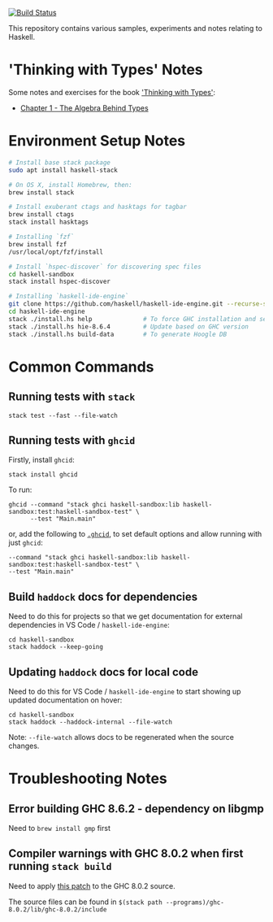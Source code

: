 [![Build Status](https://travis-ci.com/martinrist/haskell-sandbox.svg?branch=master)](https://travis-ci.com/martinrist/haskell-sandbox)

This repository contains various samples, experiments and notes relating to Haskell.

# 'Thinking with Types' Notes

Some notes and exercises for the book ['Thinking with Types'](https://thinkingwithtypes.com):

- [Chapter 1 - The Algebra Behind Types](src/ThinkingWithTypes/Chapter1/README.md)

# Environment Setup Notes

```bash
# Install base stack package
sudo apt install haskell-stack

# On OS X, install Homebrew, then:
brew install stack

# Install exuberant ctags and hasktags for tagbar
brew install ctags
stack install hasktags

# Installing `fzf`
brew install fzf
/usr/local/opt/fzf/install

# Install `hspec-discover` for discovering spec files
cd haskell-sandbox
stack install hspec-discover

# Installing `haskell-ide-engine`
git clone https://github.com/haskell/haskell-ide-engine.git --recurse-submodules
cd haskell-ide-engine
stack ./install.hs help              # To force GHC installation and see options
stack ./install.hs hie-8.6.4         # Update based on GHC version
stack ./install.hs build-data        # To generate Hoogle DB
```



# Common Commands

## Running tests with `stack`
```
stack test --fast --file-watch
```

## Running tests with `ghcid`
Firstly, install `ghcid`:
```
stack install ghcid
```

To run:
```
ghcid --command "stack ghci haskell-sandbox:lib haskell-sandbox:test:haskell-sandbox-test" \
      --test "Main.main"
```

or, add the following to [`.ghcid`](.ghcid), to set default options and allow running with just `ghcid`:
```
--command "stack ghci haskell-sandbox:lib haskell-sandbox:test:haskell-sandbox-test" \
--test "Main.main"
```

## Build `haddock` docs for dependencies
Need to do this for projects so that we get documentation for external dependencies in VS Code / `haskell-ide-engine`:
```
cd haskell-sandbox
stack haddock --keep-going
```


## Updating `haddock` docs for local code
Need to do this for VS Code / `haskell-ide-engine` to start showing up updated documentation on hover:
```
cd haskell-sandbox
stack haddock --haddock-internal --file-watch
```
Note: `--file-watch` allows docs to be regenerated when the source changes.



# Troubleshooting Notes

## Error building GHC 8.6.2 - dependency on libgmp

Need to `brew install gmp` first

## Compiler warnings with GHC 8.0.2 when first running `stack build`

Need to apply [this patch](https://github.com/NixOS/nixpkgs/blob/master/pkgs/development/compilers/ghc/ghc-8.0.2-no-cpp-warnings.patch) to the GHC 8.0.2 source.

The source files can be found in `$(stack path
--programs)/ghc-8.0.2/lib/ghc-8.0.2/include`